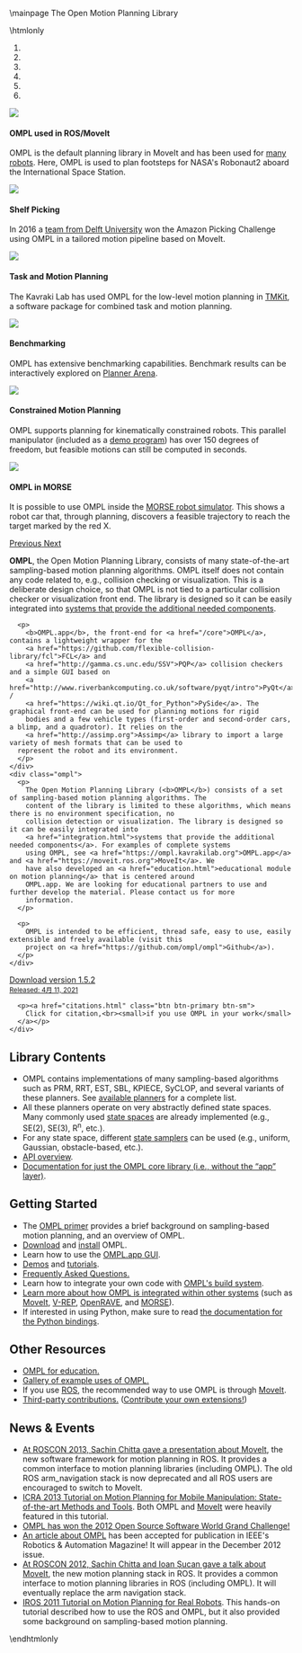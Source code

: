 \mainpage The Open Motion Planning Library

\htmlonly
<div class="row">
  <div class="col-sm-12">
  <div id="omplCarousel" class="carousel slide" data-ride="carousel">
    <!-- Indicators -->
    <ol class="carousel-indicators">
      <li data-target="#omplCarousel" data-slide-to="0" class="active"></li>
      <li data-target="#omplCarousel" data-slide-to="1"></li>
      <li data-target="#omplCarousel" data-slide-to="2"></li>
      <li data-target="#omplCarousel" data-slide-to="3"></li>
      <li data-target="#omplCarousel" data-slide-to="4"></li>
      <li data-target="#omplCarousel" data-slide-to="5"></li>
    </ol>
    <!-- Wrapper for slides -->
    <div class="carousel-inner">
      <div class="carousel-item active">
        <img src="images/frontpage/r2-iss-path.jpg">
        <div class="carousel-caption">
          <h4>OMPL used in ROS/MoveIt</h4>
          <p>OMPL is the default planning library in MoveIt and has been used for <a href="https://moveit.ros.org/robots">many robots</a>. Here, OMPL is used to plan footsteps for NASA's Robonaut2 aboard the International Space Station.</p>
        </div>
      </div>
      <div class="carousel-item">
        <img src="images/frontpage/Delft-APC2016.jpg">
        <div class="carousel-caption">
          <h4>Shelf Picking</h4>
          <p>In 2016 a <a href="https://www.tudelft.nl/en/3me/departments/cognitive-robotics-cor/people/robot-dynamics/">team from Delft University</a> won the Amazon Picking Challenge using OMPL in a tailored motion pipeline based on MoveIt.</p>
        </div>
      </div>
      <div class="carousel-item">
        <img src="images/frontpage/tmkit.jpg">
        <div class="carousel-caption">
          <h4>Task and Motion Planning</h4>
          <p>The Kavraki Lab has used OMPL for the low-level motion planning in <a href="http://tmkit.kavrakilab.org">TMKit</a>, a software package for combined task and motion planning.</p>
        </div>
      </div>
      <div class="carousel-item">
        <img src="images/frontpage/benchmarking.jpg">
        <div class="carousel-caption">
          <h4>Benchmarking</h4>
          <p>OMPL has extensive benchmarking capabilities. Benchmark results can be interactively explored on <a href="http://plannerarena.org">Planner Arena</a>.</p>
        </div>
      </div>
      <div class="carousel-item">
        <img src="images/frontpage/parallel_manipulator.jpg">
        <div class="carousel-caption">
          <h4>Constrained Motion Planning</h4>
          <p>OMPL supports planning for kinematically constrained robots. This parallel manipulator (included as a <a href="ConstrainedPlanningImplicitChain_8cpp_source.html">demo program</a>) has over 150 degrees of freedom, but feasible motions can still be computed in seconds.</p>
        </div>
      </div>
      <div class="carousel-item">
        <img src="images/frontpage/ompl-morse.jpg">
        <div class="carousel-caption">
          <h4>OMPL in MORSE</h4>
          <p>It is possible to use OMPL inside the <a href="http://www.openrobots.org/morse/doc/stable/morse.html">MORSE robot simulator</a>. This shows a robot car that, through planning, discovers a feasible trajectory to reach the target marked by the red X.</p>
        </div>
      </div>
    </div>
    <!-- Controls -->
    <a class="carousel-control-prev" href="#omplCarousel" role="button" data-slide="prev">
      <span class="carousel-control-prev-icon" aria-hidden="true"></span>
      <span class="sr-only">Previous</span> </a>
    <a class="carousel-control-next" href="#omplCarousel" role="button" data-slide="next">
      <span class="carousel-control-next-icon" aria-hidden="true"></span>
      <span class="sr-only">Next</span>
    </a>
  </div>
  </div>
</div>


<div class="row">
  <div class="col-sm-9">
    <div class="omplapp">
      <p>
        <b>OMPL</b>, the Open Motion Planning Library, consists of many state-of-the-art sampling-based motion planning
        algorithms. OMPL itself does not contain any code related to, e.g., collision checking or visualization. This is a
        deliberate design choice, so that OMPL is not tied to a particular collision checker or visualization front end.
        The library is designed so it can be easily integrated into
        <a href="integration.html">systems that provide the additional needed components</a>.
      </p>

      <p>
        <b>OMPL.app</b>, the front-end for <a href="/core">OMPL</a>, contains a lightweight wrapper for the
        <a href="https://github.com/flexible-collision-library/fcl">FCL</a> and
        <a href="http://gamma.cs.unc.edu/SSV">PQP</a> collision checkers and a simple GUI based on
        <a href="http://www.riverbankcomputing.co.uk/software/pyqt/intro">PyQt</a> /
        <a href="https://wiki.qt.io/Qt_for_Python">PySide</a>. The graphical front-end can be used for planning motions for rigid
        bodies and a few vehicle types (first-order and second-order cars, a blimp, and a quadrotor). It relies on the
        <a href="http://assimp.org">Assimp</a> library to import a large variety of mesh formats that can be used to
      represent the robot and its environment.
      </p>
    </div>
    <div class="ompl">
      <p>
        The Open Motion Planning Library (<b>OMPL</b>) consists of a set of sampling-based motion planning algorithms. The
        content of the library is limited to these algorithms, which means there is no environment specification, no
        collision detection or visualization. The library is designed so it can be easily integrated into
        <a href="integration.html">systems that provide the additional needed components</a>. For examples of complete systems
        using OMPL, see <a href="https://ompl.kavrakilab.org">OMPL.app</a> and <a href="https://moveit.ros.org">MoveIt</a>. We
        have also developed an <a href="education.html">educational module on motion planning</a> that is centered around
        OMPL.app. We are looking for educational partners to use and further develop the material. Please contact us for more
        information.
      </p>

      <p>
        OMPL is intended to be efficient, thread safe, easy to use, easily extensible and freely available (visit this
        project on <a href="https://github.com/ompl/ompl">Github</a>).
      </p>
    </div>
  </div>
  <div class="col-sm-3">
    <div class="row justify-content-around">
      <p><a href="download.html" class="btn btn-primary btn-sm">
        Download version&nbsp;1.5.2<br/>
        <small>Released:  4月 11, 2021</small>
      </a></p>

      <p><a href="citations.html" class="btn btn-primary btn-sm">
        Click for citation,<br><small>if you use OMPL in your work</small>
      </a></p>
    </div>
  </div>
</div>
<div class="row">
  <div class="col-lg-4 col-md-6">
    <h2>Library Contents</h2>
    <ul>
      <li>OMPL contains implementations of many sampling-based algorithms such as PRM, RRT, EST, SBL, KPIECE, SyCLOP,
        and several variants of these planners. See <a href="planners.html">available planners</a> for a complete list.</li>
      <li>All these planners operate on very abstractly defined state spaces. Many commonly used
        <a href="spaces.html">state spaces</a> are already implemented (e.g., SE(2), SE(3), R<sup>n</sup>, etc.).</li>
      <li>For any state space, different <a href="samplers.html">state samplers</a> can be used (e.g., uniform, Gaussian,
        obstacle-based, etc.).</li>
      <li><a href="api_overview.html">API overview</a>.</li>
      <li class="omplapp"><a href="/core">Documentation for just the OMPL core library (i.e., without the “app”
          layer)</a>.
      </li>
    </ul>
  </div>
  <div class="col-lg-4 col-md-6">
    <h2>Getting Started</h2>
    <ul>
      <li>The <a href="https://ompl.kavrakilab.org/OMPL_Primer.pdf">OMPL primer</a> provides a brief background on
        sampling-based motion planning, and an overview of OMPL.</li>
      <li><a href="download.html">Download</a> and <a href="installation.html">install</a> OMPL.</li>
      <li class="omplapp">Learn how to use the <a href="gui.html">OMPL.app GUI</a>.</li>
      <li><a href="group__demos.html">Demos</a> and <a href="tutorials.html">tutorials</a>.</li>
      <li><a href="FAQ.html">Frequently Asked Questions.</a></li>
      <li>Learn how to integrate your own code with <a href="buildSystem.html">OMPL's build system</a>.</li>
      <li><a href="integration.html">Learn more about how OMPL is integrated within other systems</a> (such as
        <a href="https://moveit.ros.org">MoveIt</a>, <a href="http://coppeliarobotics.com">V-REP</a>, <a
          href="http://openrave.org">OpenRAVE</a>, and
        <a href="https://www.openrobots.org/wiki/morse">MORSE</a>).</li>
      <li>If interested in using Python, make sure to read <a href="python.html">the documentation for the Python
          bindings</a>.</li>
    </ul>
  </div>
  <div class="col-lg-4 col-md-12">
    <h2>Other Resources</h2>
    <ul>
      <li><a href="education.html">OMPL for education.</a></li>
      <li><a href="gallery.html">Gallery of example uses of OMPL.</a></li>
      <li>If you use <a href="https://www.ros.org">ROS</a>, the recommended way to use OMPL is through <a
          href="https://moveit.ros.org">MoveIt</a>.</li>
      <li><a href="thirdparty.html">Third-party contributions.</a> (<a href="contrib.html">Contribute your own
          extensions!</a>)</li>
    </ul></div>
    <div class="col-lg-12 col-md-12">
      <h2>News &amp; Events</h2>
      <ul>
        <li><a href="https://vimeo.com/66567049">At ROSCON 2013, Sachin Chitta gave a presentation about MoveIt</a>, the new
          software framework for motion planning in ROS. It provides a common interface to motion planning libraries
          (including OMPL). The old ROS arm_navigation stack is now deprecated and all ROS users are encouraged to switch to
          MoveIt.</li>
        <li><a href="https://moveit.ros.org/wiki/Tutorials/ICRA2013">ICRA 2013 Tutorial on Motion Planning for Mobile
            Manipulation: State-of-the-art Methods and Tools</a>. Both OMPL and <a href="https://moveit.ros.org">MoveIt</a>
            were heavily featured in this tutorial.</li>
        <li><a href="http://ompl.kavrakilab.org/2012/12/05/ompl-wins-the-2012-oss-world-challenge-grand-prize.html">OMPL has won the 2012 Open Source Software World Grand
            Challenge!</a></li>
        <li><a href="ieee-ram-2012-ompl.pdf">An article about OMPL</a> has been accepted for publication in IEEE's Robotics
          &amp; Automation Magazine! It will appear in the December 2012 issue.</li>
        <li><a href="https://www.youtube.com/watch?v=r1zbuLc8RhI">At ROSCON 2012, Sachin Chitta and Ioan Șucan gave a talk
            about MoveIt</a>, the new motion planning stack in ROS. It provides a common interface to motion planning
          libraries in ROS (including OMPL). It will eventually replace the arm navigation stack.</li>
        <li><a href="http://kavrakilab.org/OMPLtutorial">IROS 2011 Tutorial on Motion Planning for Real Robots</a>. This
          hands-on tutorial described how to use the ROS and OMPL, but it also provided some background on sampling-based
          motion planning.</li>
      </ul>
    </div>
  </div>
</div>

\endhtmlonly
